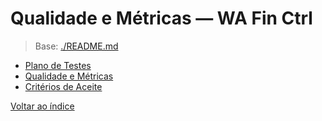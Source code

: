 <!-- proj/04-qualidade-testes/README-spec.md -->
# Qualidade e Métricas — WA Fin Ctrl

> Base: [./README.md](./README.md)

- [Plano de Testes](testplan-spec.md)
- [Qualidade e Métricas](qualidade-e-metricas-spec.md)
- [Critérios de Aceite](criterios-de-aceite-spec.md)

[Voltar ao índice](../README-spec.md)
